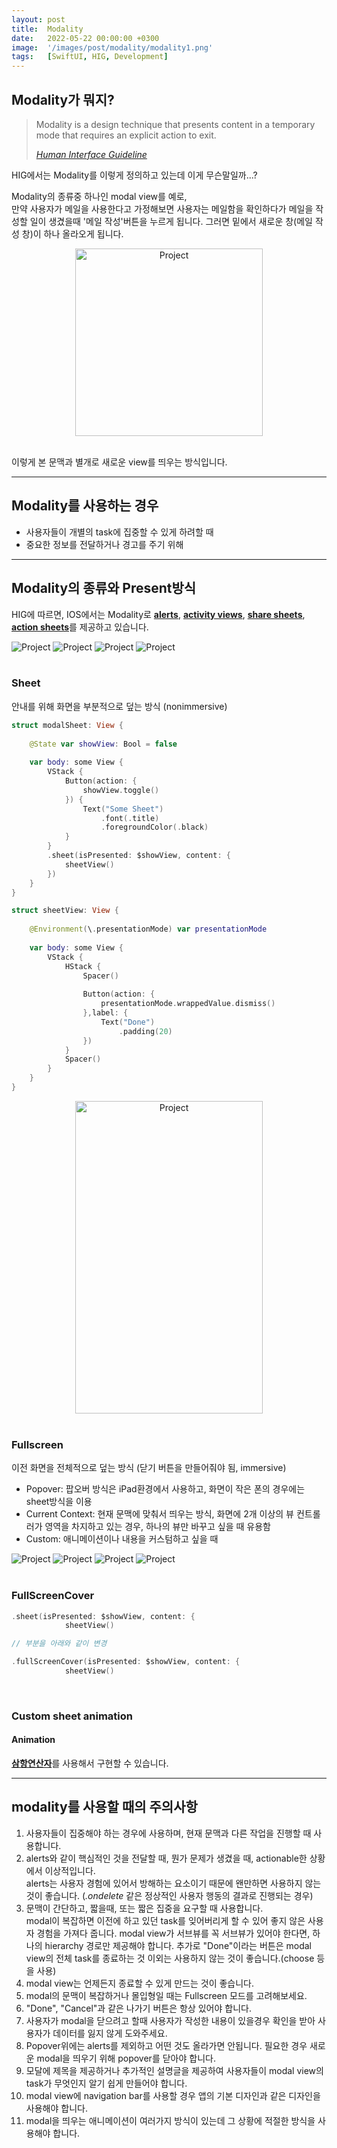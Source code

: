 ```yaml
---
layout: post
title:  Modality
date:   2022-05-22 00:00:00 +0300
image:  '/images/post/modality/modality1.png'
tags:   [SwiftUI, HIG, Development]
---
```

## Modality가 뭐지?

> Modality is a design technique that presents content in a temporary mode that requires an explicit action to exit.
>
> <cite><a href="https://papago.naver.net/website?locale=ko&source=en&target=ko&url=https%3A%2F%2Fdeveloper.apple.com%2Fdesign%2Fhuman-interface-guidelines%2Fios%2Fapp-architecture%2Fmodality%2F" target="_blank">Human Interface Guideline</a></cite>


HIG에서는 Modality를 이렇게 정의하고 있는데 이게 무슨말일까...?

Modality의 종류중 하나인 modal view를 예로,<br/>
만약 사용자가 메일을 사용한다고 가정해보면 사용자는 메일함을 확인하다가 메일을 작성할 일이 생겼을때 '메일 작성'버튼을 누르게 됩니다. 그러면 밑에서 새로운 창(메일 작성 창)이 하나 올라오게 됩니다.
<center><img src="/images/post/modality/mail.gif" width="300" alt="Project"></center> <br/>

이렇게 본 문맥과 별개로 새로운 view를 띄우는 방식입니다.

***

## Modality를 사용하는 경우
- 사용자들이 개별의 task에 집중할 수 있게 하려할 때
- 중요한 정보를 전달하거나 경고를 주기 위해

***

## Modality의 종류와 Present방식

HIG에 따르면, IOS에서는 Modality로 <a href="/blog/alerts"><b>alerts</b></a>, <a href="/blog/activity-views"><b>activity views</b></a>, <a href="/blog/share-sheets"><b>share sheets</b></a>, <a href="/blog/action-sheets"><b>action sheets</b></a>를 제공하고 있습니다.
<div class="gallery-box">
  <div class="gallery4">
    <img src="/images/post/modality/modality_alerts.jpg" alt="Project">
	<img src="/images/post/modality/modality_activitySheets.jpg" alt="Project">
	<img src="/images/post/modality/modality_shareSheets.jpg" alt="Project">
	<img src="/images/post/modality/modality_actionSheets.jpg" alt="Project">
  </div>
</div>
<br/>

### Sheet
안내를 위해 화면을 부분적으로 덮는 방식 (nonimmersive)

```swift
struct modalSheet: View {
    
    @State var showView: Bool = false
    
    var body: some View {
        VStack {
            Button(action: {
                showView.toggle()
            }) {
                Text("Some Sheet")
                    .font(.title)
                    .foregroundColor(.black)
            }
        }
        .sheet(isPresented: $showView, content: {
            sheetView()
        })
    }
}

struct sheetView: View {
    
    @Environment(\.presentationMode) var presentationMode
    
    var body: some View {
        VStack {
            HStack {
                Spacer()
                
                Button(action: {
                    presentationMode.wrappedValue.dismiss()
                },label: {
                    Text("Done")
                        .padding(20)
                })
            }
            Spacer()
        }
    }
}
```
<center><img src="/images/post/modality/sheet.gif" width="300" height="500" alt="Project"></center>
<br/>

### Fullscreen
이전 화면을 전체적으로 덮는 방식 (닫기 버튼을 만들어줘야 됨, immersive)

- Popover: 팝오버 방식은 iPad환경에서 사용하고, 화면이 작은 폰의 경우에는 sheet방식을 이용
- Current Context: 현재 문맥에 맞춰서 띄우는 방식, 화면에 2개 이상의 뷰 컨트롤러가 영역을 차지하고 있는 경우, 하나의 뷰만 바꾸고 싶을 때 유용함
- Custom: 애니메이션이나 내용을 커스텀하고 싶을 때

<div class="gallery-box">
  <div class="gallery4">
    <img src="/images/post/modality/full.gif" alt="Project">
    	<img src="/images/post/modality/popover.png" alt="Project">
	<img src="/images/post/modality/sheet.gif" alt="Project">
	<img src="/images/post/modality/full.gif" alt="Project">
  </div>
</div>
<br/>


### FullScreenCover
```swift
.sheet(isPresented: $showView, content: {
            sheetView()

// 부분을 아래와 같이 변경

.fullScreenCover(isPresented: $showView, content: {
            sheetView()			
```
<br/>

### Custom sheet animation
#### Animation
<a href="/blog/conditional-statement/#TO"><b>삼항연산자</b></a>를 사용해서 구현할 수 있습니다.



***

## modality를 사용할 때의 주의사항
1. 사용자들이 집중해야 하는 경우에 사용하며, 현재 문맥과 다른 작업을 진행할 때 사용합니다.
2. alerts와 같이 핵심적인 것을 전달할 때, 뭔가 문제가 생겼을 때, actionable한 상황에서 이상적입니다. <br/>
alerts는 사용자 경험에 있어서 방해하는 요소이기 때문에 왠만하면 사용하지 않는 것이 좋습니다. (*.ondelete* 같은 정상적인 사용자 행동의 결과로 진행되는 경우)
3. 문맥이 간단하고, 짧을때, 또는 짧은 집중을 요구할 때 사용합니다. <br/>
modal이 복잡하면 이전에 하고 있던 task를 잊어버리게 할 수 있어 좋지 않은 사용자 경험을 가져다 줍니다. modal view가 서브뷰를 꼭 서브뷰가 있어야 한다면, 하나의 hierarchy 경로만 제공해야 합니다. 추가로 "Done"이라는 버튼은 modal view의 전체 task를 종료하는 것 이외는 사용하지 않는 것이 좋습니다.(choose 등을 사용)
4. modal view는 언제든지 종료할 수 있게 만드는 것이 좋습니다.
5. modal의 문맥이 복잡하거나 몰입형일 때는 Fullscreen 모드를 고려해보세요.
6. "Done", "Cancel"과 같은 나가기 버튼은 항상 있어야 합니다.
7. 사용자가 modal을 닫으려고 할때 사용자가 작성한 내용이 있을경우 확인을 받아 사용자가 데이터를 잃지 않게 도와주세요.
8. Popover위에는 alerts를 제외하고 어떤 것도 올라가면 안됩니다. 필요한 경우 새로운 modal을 띄우기 위해 popover를 닫아야 합니다.
9. 모달에 제목을 제공하거나 추가적인 설명글을 제공하여 사용자들이 modal view의 task가 무엇인지 알기 쉽게 만들어야 합니다.
10. modal view에 navigation bar를 사용할 경우 앱의 기본 디자인과 같은 디자인을 사용해야 합니다.
11. modal을 띄우는 애니메이션이 여러가지 방식이 있는데 그 상황에 적절한 방식을 사용해야 합니다.
